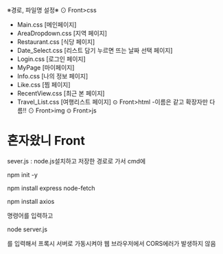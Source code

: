 ※경로, 파일명 설정※
⊙ Front>css
  - Main.css [메인페이지]
  - AreaDropdown.css [지역 페이지]
  - Restaurant.css [식당 페이지]
  - Date_Select.css [리스트 담기 누르면 뜨는 날짜 선택 페이지]
  - Login.css [로그인 페이지]
  - MyPage [마이페이지]
  - Info.css [나의 정보 페이지]
  - Like.css [찜 페이지]
  - RecentView.css [최근 본 페이지]
  - Travel_List.css [여행리스트 페이지]
⊙ Front>html
  -이름은 같고 확장자만 다름!!
⊙ Front>img
⊙ Front>js


# 혼자왔니 Front

sever.js : node.js설치하고 저장한 경로로 가서 cmd에 

npm init -y

npm install express node-fetch

npm install axios

명령어를 입력하고

node server.js

를 입력해서 프록시 서버로 가동시켜야 웹 브라우저에서 CORS에러가 발생하지 않음
